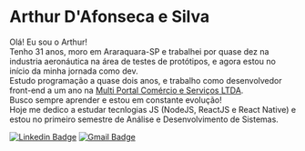 <h1>Arthur D'Afonseca e Silva</h1>

Olá! Eu sou o Arthur!</br>
Tenho 31 anos, moro em Araraquara-SP e trabalhei por quase dez na industria aeronáutica na área de testes de protótipos, e agora estou no início da minha jornada como dev.</br>
Estudo programação a quase dois anos, e trabalho como desenvolvedor front-end a um ano na [Multi Portal Comércio e Serviços LTDA](https://www.mportal.com.br/).</br>
Busco sempre aprender e estou em constante evolução!</br>
Hoje me dedico a estudar tecnlogias JS (NodeJS, ReactJS e React Native) e estou no primeiro semestre de Análise e Desenvolvimento de Sistemas.</br>

[![Linkedin Badge](https://img.shields.io/badge/-LinkedIn-blue?style=flat-square&logo=Linkedin&logoColor=white&link=https://www.linkedin.com/in/ronnyacacio/)](https://www.linkedin.com/in/arthur-d-afonseca-885757183/)
[![Gmail Badge](https://img.shields.io/badge/-Gmail-c14438?style=flat-square&logo=Gmail&logoColor=white&link=mailto:arthur.dafonseca89@gmail.com)](mailto:arthur.dafonseca89@gmail.com)
